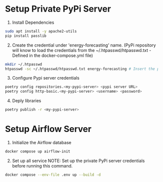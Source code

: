 # Setup Private PyPi Server

1. Install Dependencies

```bash
sudo apt install -y apache2-utils
pip install passlib
```

2. Create the credential under 'energy-forecasting' name.
   (PyPi repository will know to load the credentials from the ~/.htpasswd/htpasswd.txt - Defined in the docker-compose.yml file)

```bash
mkdir ~/.htpasswd
htpasswd -sc ~/.htpasswd/htpasswd.txt energy-forecasting # Insert the password after running this command
```

3. Configure Pypi server credentials

```bash
poetry config repositories.<my-pypi-server> <pypi server URL>
poetry config http-basic.<my-pypi-server> <username> <password>
```

4. Deply libraries

```bash
poetry publish -r <my-pypi-server>
```

# Setup Airflow Server

1. Initialize the Airflow database

```bash
docker compose up airflow-init
```

2. Set up all service
   NOTE: Set up the private PyPi server credentials before running this command.

```bash
docker compose --env-file .env up --build -d
```
